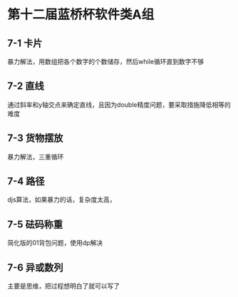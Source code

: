 # 第十二届蓝桥杯软件类A组

## 7-1 卡片

暴力解法，用数组把各个数字的个数储存，然后while循环直到数字不够

## 7-2 直线

通过斜率和y轴交点来确定直线，且因为double精度问题，要采取措施降低相等的难度

## 7-3 货物摆放

暴力解法，三重循环

## 7-4 路径

djs算法，如果暴力的话，复杂度太高，

## 7-5 砝码称重

简化版的01背包问题，使用dp解决

## 7-6 异或数列

主要是思维，把过程想明白了就可以写了
